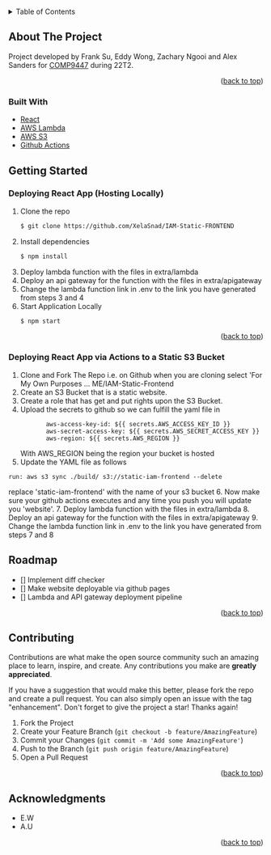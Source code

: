 <br />

<!-- TABLE OF CONTENTS -->
<details>
  <summary>Table of Contents</summary>
  <ol>
    <li>
      <a href="#about-the-project">About The Project</a>
    </li>
    <li>
      <a href="#getting-started">Getting Started</a>
      <ul>
        <li><a href="#prerequisites">Prerequisites</a></li>
        <li><a href="#installation">Installation</a></li>
      </ul>
    </li>
    <li><a href="#roadmap">Roadmap</a></li>
    <li><a href="#contributing">Contributing</a></li>
    <li><a href="#acknowledgments">Acknowledgments</a></li>

  </ol>
</details>

<!-- ABOUT THE PROJECT -->

## About The Project

Project developed by Frank Su, Eddy Wong, Zachary Ngooi and Alex Sanders for [COMP9447](https://www.handbook.unsw.edu.au/postgraduate/courses/2022/COMP9447?year=2022) during 22T2.

<p align="right">(<a href="#top">back to top</a>)</p>

### Built With

-   [React](https://reactjs.org/)
-   [AWS Lambda](https://aws.amazon.com/lambda/)
-   [AWS S3](https://aws.amazon.com/s3/)
-   [Github Actions](https://github.com/features/actions)

<!-- GETTING STARTED -->

## Getting Started

### Deploying React App (Hosting Locally)

1. Clone the repo
    ```sh
    $ git clone https://github.com/XelaSnad/IAM-Static-FRONTEND
    ```
2. Install dependencies
    ```sh
    $ npm install
    ```
3. Deploy lambda function with the files in extra/lambda
4. Deploy an api gateway for the function with the files in extra/apigateway
5. Change the lambda function link in .env to the link you have generated from steps 3 and 4
6. Start Application Locally
    ```sh
    $ npm start
    ```
     <p align="right">(<a href="#top">back to top</a>)</p>

### Deploying React App via Actions to a Static S3 Bucket
1. Clone and Fork The Repo i.e. on Github when you are cloning select 'For My Own Purposes ... ME/IAM-Static-Frontend
2. Create an S3 Bucket that is a static website.
3. Create a role that has get and put rights upon the S3 Bucket.
4. Upload the secrets to github so we can fulfill the yaml file in 
   ```
          aws-access-key-id: ${{ secrets.AWS_ACCESS_KEY_ID }}
          aws-secret-access-key: ${{ secrets.AWS_SECRET_ACCESS_KEY }}
          aws-region: ${{ secrets.AWS_REGION }}
   ```
   With AWS_REGION being the region your bucket is hosted
5. Update the YAML file as follows
  ```
  run: aws s3 sync ./build/ s3://static-iam-frontend --delete
  ```
  replace 'static-iam-frontend' with the name of your s3 bucket 
6. Now make sure your github actions executes and any time you push you will update you 'website'.
7. Deploy lambda function with the files in extra/lambda
8. Deploy an api gateway for the function with the files in extra/apigateway
9. Change the lambda function link in .env to the link you have generated from steps 7 and 8
<!-- ROADMAP -->

## Roadmap

-   [] Implement diff checker
-   [] Make website deployable via github pages
-   [] Lambda and API gateway deployment pipeline

<p align="right">(<a href="#top">back to top</a>)</p>

<!-- CONTRIBUTING -->

## Contributing

Contributions are what make the open source community such an amazing place to learn, inspire, and create. Any contributions you make are **greatly appreciated**.

If you have a suggestion that would make this better, please fork the repo and create a pull request. You can also simply open an issue with the tag "enhancement".
Don't forget to give the project a star! Thanks again!

1. Fork the Project
2. Create your Feature Branch (`git checkout -b feature/AmazingFeature`)
3. Commit your Changes (`git commit -m 'Add some AmazingFeature'`)
4. Push to the Branch (`git push origin feature/AmazingFeature`)
5. Open a Pull Request

<p align="right">(<a href="#top">back to top</a>)</p>
<!-- ACKNOWLEDGMENTS -->

## Acknowledgments

-   E.W
-   A.U

<p align="right">(<a href="#top">back to top</a>)</p>
